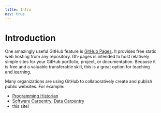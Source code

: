 ```yaml
---
title: Intro
nav: true
---
```


# Introduction

One amazingly useful GitHub feature is [GitHub Pages](https://guides.github.com/features/pages/).
It provides free static web hosting from any repository.
Gh-pages is intended to host relatively simple sites for your GitHub portfolio, project, or documentation.
Because it is free and a valuable transferable skill, this is a great option for teaching and learning.

Many organizations are using GitHub to collaboratively create and publish public websites. 
For example: 
- [Programming Historian](http://programminghistorian.org/)
- [Software Carpentry](https://software-carpentry.org/), [Data Carpentry](http://www.datacarpentry.org/)
- this site!
